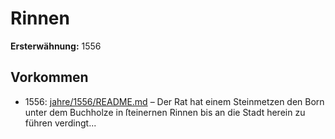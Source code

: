 # Rinnen

**Ersterwähnung:** 1556

## Vorkommen
- 1556: [jahre/1556/README.md](../jahre/1556/README.md) – Der Rat hat einem Steinmetzen den Born unter dem
Buchholze in ſteinernen Rinnen bis an die Stadt herein
zu führen verdingt...
